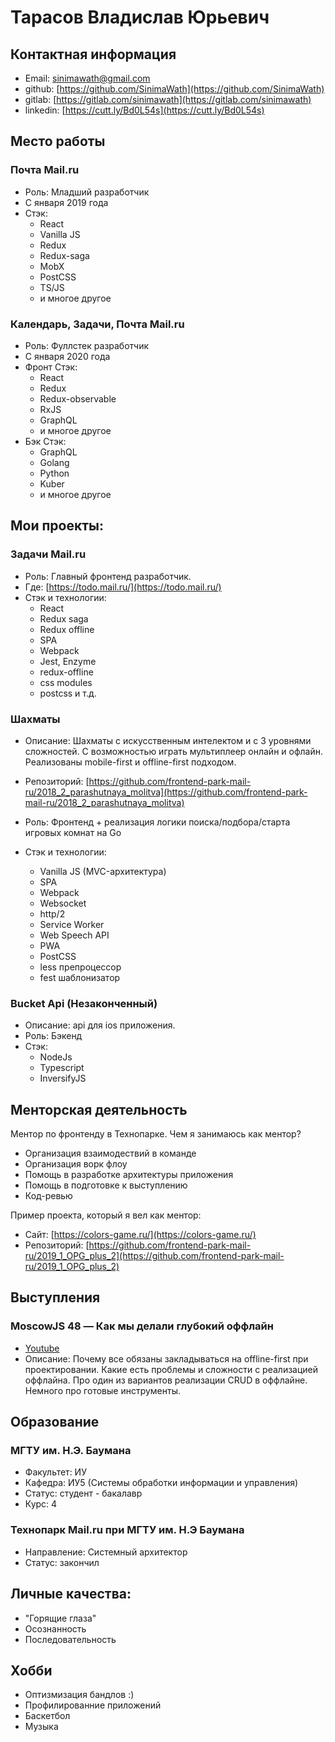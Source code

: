 # Тарасов Владислав Юрьевич
## Контактная информация
 - Email: sinimawath@gmail.com
 - github: [https://github.com/SinimaWath](https://github.com/SinimaWath)
 - gitlab: [https://gitlab.com/sinimawath](https://gitlab.com/sinimawath)
 - linkedin: [https://cutt.ly/Bd0L54s](https://cutt.ly/Bd0L54s)
    
## Место работы
### Почта Mail.ru
  - Роль: Младший разработчик
  - С января 2019 года
  - Стэк: 
    - React
    - Vanilla JS
    - Redux
    - Redux-saga 
    - MobX 
    - PostCSS
    - TS/JS
    - и многое другое
    
### Календарь, Задачи, Почта Mail.ru
  - Роль: Фуллстек разработчик
  - С января 2020 года
  - Фронт Стэк: 
    - React
    - Redux
    - Redux-observable
    - RxJS 
    - GraphQL
    - и многое другое
  - Бэк Стэк:
    - GraphQL
    - Golang
    - Python
    - Kuber
    - и многое другое

## Мои проекты:

### Задачи Mail.ru
  - Роль: Главный фронтенд разработчик.
  - Где: [https://todo.mail.ru/](https://todo.mail.ru/)
  - Стэк и технологии:
    - React
    - Redux saga
    - Redux offline
    - SPA
    - Webpack
    - Jest, Enzyme
    - redux-offline
    - css modules
    - postcss
    и т.д.

### Шахматы
  
  - Описание: Шахматы с искусственным интелектом и c 3 уровнями сложностей. С возможностью играть мультиплеер онлайн и офлайн. Реализованы mobile-first и offline-first подходом. 
  - Репозиторий: [https://github.com/frontend-park-mail-ru/2018_2_parashutnaya_molitva](https://github.com/frontend-park-mail-ru/2018_2_parashutnaya_molitva)
 
  - Роль: Фронтенд + реализация логики поиска/подбора/старта игровых комнат на Go
  
  - Стэк и технологии:
    - Vanilla JS (MVC-архитектура)
    - SPA
    - Webpack
    - Websocket
    - http/2
    - Service Worker
    - Web Speech API
    - PWA
    - PostCSS
    - less препроцессор
    - fest шаблонизатор
    
### Bucket Api (Незаконченный)
  - Описание: api для ios приложения.
  - Роль: Бэкенд
  - Стэк:
    - NodeJs
    - Typescript
    - InversifyJS
    
## Менторская деятельность
 Ментор по фронтенду в Технопарке. Чем я занимаюсь как ментор?
  - Организация взаимодествий в команде
  - Организация ворк флоу
  - Помощь в разработке архитектуры приложения
  - Помощь в подготовке к выступлению
  - Код-ревью
    
  Пример проекта, который я вел как ментор: 
  - Сайт: [https://colors-game.ru/](https://colors-game.ru/)
  - Репозиторий: [https://github.com/frontend-park-mail-ru/2019_1_OPG_plus_2](https://github.com/frontend-park-mail-ru/2019_1_OPG_plus_2)
  
  
## Выступления
### MoscowJS 48 — Как мы делали глубокий оффлайн
  - [Youtube](https://www.youtube.com/watch?v=Sv-HJag1ri8&list=PL95OM-7UObpGiyAyygO8xBlvi7GKWHSku)
  - Описание: Почему все обязаны закладываться на offline-first при проектировании. Какие есть проблемы и сложности с реализацией оффлайна. Про один из вариантов реализации CRUD в оффлайне. Немного про готовые инструменты.

## Образование
### МГТУ им. Н.Э. Баумана
  - Факультет: ИУ
  - Кафедра: ИУ5 (Системы обработки информации и управления)
  - Статус: студент - бакалавр
  - Курс: 4
  
### Технопарк Mail.ru при МГТУ им. Н.Э Баумана
  - Направление: Системный архитектор
  - Статус: закончил
  
## Личные качества:
  - "Горящие глаза"
  - Осознанность
  - Последовательность

## Хобби
  - Оптизмизация бандлов :)
  - Профилированние приложений
  - Баскетбол
  - Музыка
